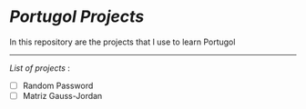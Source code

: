 # _Portugol Projects_

In this repository are the projects that I use to learn Portugol

---

*List of projects* :
- [ ] Random Password
- [ ] Matriz Gauss-Jordan
